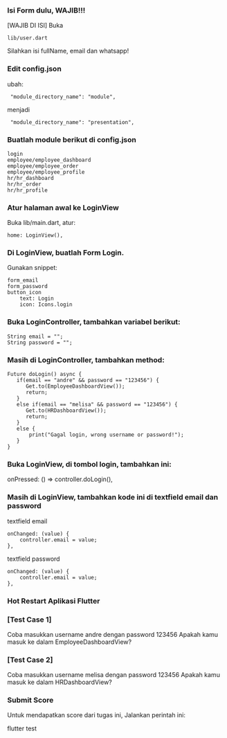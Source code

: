 ### Isi Form dulu, WAJIB!!!
[WAJIB DI ISI]
Buka 
```
lib/user.dart
```

Silahkan isi fullName, email dan whatsapp!

### Edit config.json
ubah:
```
 "module_directory_name": "module",
```
menjadi
```
 "module_directory_name": "presentation",
```

### Buatlah module berikut di config.json
```
login
employee/employee_dashboard
employee/employee_order
employee/employee_profile
hr/hr_dashboard
hr/hr_order
hr/hr_profile
```

### Atur halaman awal ke LoginView
Buka lib/main.dart, atur:
```
home: LoginView(),
```

### Di LoginView, buatlah Form Login.
Gunakan snippet:
```
form_email
form_password
button_icon
    text: Login
    icon: Icons.login
```

### Buka LoginController, tambahkan variabel berikut:
```
String email = "";
String password = "";
```

### Masih di LoginController, tambahkan method:
```
Future doLogin() async {
   if(email == "andre" && password == "123456") {
      Get.to(EmployeeDashboardView());
      return;
   }
   else if(email == "melisa" && password == "123456") {
      Get.to(HRDashboardView());
      return;
   }
   else {
       print("Gagal login, wrong username or password!");
   }   
}
```

### Buka LoginView, di tombol login, tambahkan ini:
onPressed: () => controller.doLogin(),

### Masih di LoginView, tambahkan kode ini di textfield email dan password

textfield email
```
onChanged: (value) {
    controller.email = value;
},
```

textfield password
```
onChanged: (value) {
    controller.email = value;
},
```


### Hot Restart Aplikasi Flutter
<h3>[Test Case 1]</h3>
Coba masukkan username andre dengan password 123456
Apakah kamu masuk ke dalam EmployeeDashboardView?

<h3>[Test Case 2]</h3>  
Coba masukkan username melisa dengan password 123456
Apakah kamu masuk ke dalam HRDashboardView?

### Submit Score
Untuk mendapatkan score dari tugas ini,
Jalankan perintah ini:

flutter test

